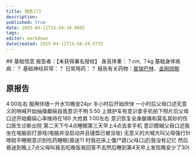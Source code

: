 ```yaml
---
title: 报告172
description: 
published: true
date: 2025-04-11T15:58:39.009Z
tags: 
editor: markdown
dateCreated: 2025-04-11T15:58:34.573Z
---
```


﻿## 基础信息
报告者：【未获得署名授权】
身高体重：？cm, ？kg
基础身体疾病：？
基础神经异常：？
日常用药：？
报告有关药物：[普瑞巴林](/drug/PR80)、[金刚烷胺](/drug/ATD)

## 原报告
4:00左右 服用伴随一升水10晚安24pr
半小时后开始欣快
一小时后父母口述无意义的呐喊开始抽搐癫痫自我意识不明
5:50 上救护车有意识拿手机拍下照片后父母口述开始癫痫心率维持在180
大抢救
1:00左右 意识恢复全身酸痛和莫名其妙的伤口医生诊断出院
第二天下午4点睡眠第三天早上4点去拿手机
意识模糊父母口述我坐在电脑前打游戏(电脑并没启动并且键盘已被没收) 无意义的大喊大叫父母强行5t喹硫平睡眠意识到吃药睡眠(昏迷?)
时我在床上僵尸跳(父母口述)我没有记忆
然后昏迷到晚上7点父母叫我去吃晚饭我回答不去然后睡到第4天早上发现晚安少了30t